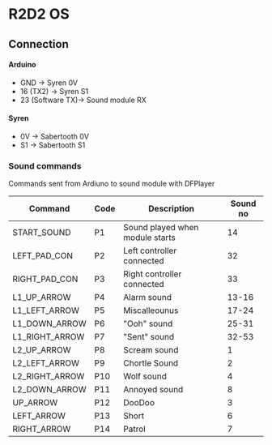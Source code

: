 # R2D2 OS

## Connection

#### Arduino
- GND -> Syren 0V
- 16 (TX2) -> Syren S1
- 23 (Software TX)-> Sound module RX

#### Syren
- 0V -> Sabertooth 0V
- S1 -> Sabertooth S1 


### Sound commands

Commands sent from Ardiuno to sound module with DFPlayer

| Command         | Code|Description|Sound no|
|-----------------|-----|-----------|--------|
| START_SOUND     | P1  |Sound played when module starts| 14
| LEFT_PAD_CON    | P2  |Left controller connected | 32
| RIGHT_PAD_CON   | P3  |Right controller connected| 33
| L1_UP_ARROW     | P4  |Alarm sound | 13-16
| L1_LEFT_ARROW   | P5  |Miscalleounus | 17-24
| L1_DOWN_ARROW   | P6  |"Ooh" sound | 25-31
| L1_RIGHT_ARROW  | P7  |"Sent" sound | 32-53
| L2_UP_ARROW     | P8  |Scream sound|1
| L2_LEFT_ARROW   | P9  |Chortle Sound|2
| L2_RIGHT_ARROW  | P10 |Wolf sound|4
| L2_DOWN_ARROW   | P11 |Annoyed sound|8
| UP_ARROW        | P12 |DooDoo|3
| LEFT_ARROW      | P13 |Short|6
| RIGHT_ARROW     | P14 |Patrol|7
